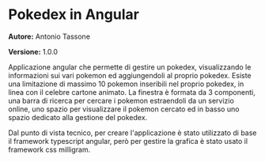 # Pokedex in Angular

**Autore:** Antonio Tassone

**Versione:** 1.0.0

Applicazione angular che permette di gestire un pokedex, visualizzando le informazioni sui vari pokemon ed aggiungendoli al proprio pokedex. Esiste una limitazione di massimo 10 pokemon inseribili nel proprio pokedex, in linea con il celebre cartone animato. La finestra è formata da 3 componenti, una barra di ricerca per cercare i pokemon estraendoli da un servizio online, uno spazio per visualizzare il pokemon cercato ed in basso uno spazio dedicato alla gestione del pokedex.

Dal punto di vista tecnico, per creare l'applicazione è stato utilizzato di base il framework typescript angular, però per gestire la grafica è stato usato il framework css milligram.
